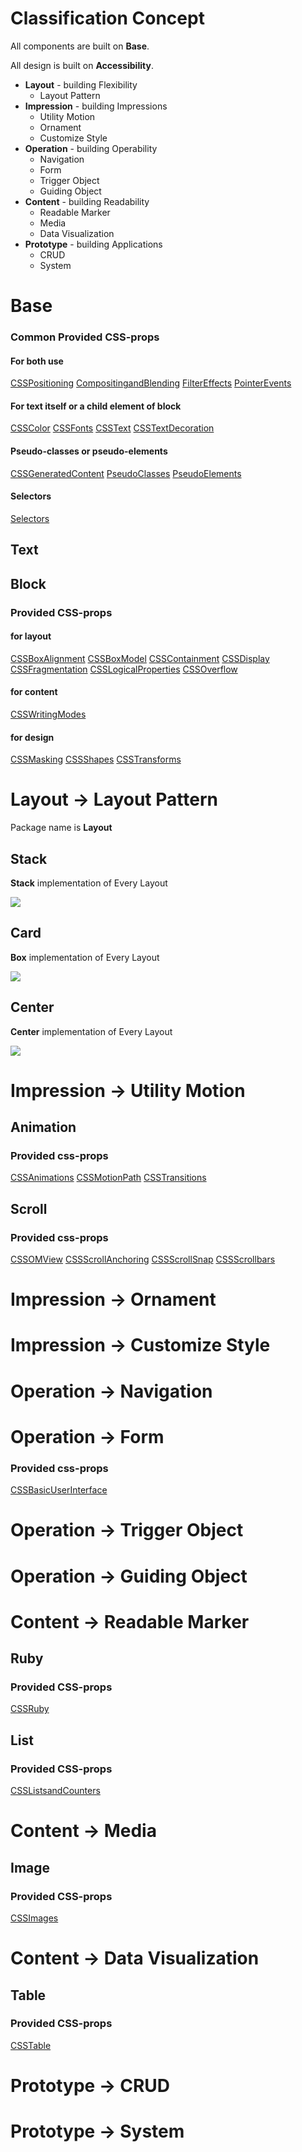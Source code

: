 # Classification Concept

All components are built on **Base**.

All design is built on **Accessibility**.

- **Layout** - building Flexibility
  - Layout Pattern
- **Impression** - building Impressions
  - Utility Motion
  - Ornament
  - Customize Style
- **Operation** - building Operability
  - Navigation
  - Form
  - Trigger Object
  - Guiding Object
- **Content** - building Readability
  - Readable Marker
  - Media
  - Data Visualization
- **Prototype** - building Applications
  - CRUD
  - System

# Base

### Common Provided CSS-props

#### For both use

[CSSPositioning](../../core/classified-csstypes/lib/cssdata/byModule/CSSPositioning.json)
[CompositingandBlending](../../core/classified-csstypes/lib/cssdata/byModule/CompositingandBlending.json)
[FilterEffects](../../core/classified-csstypes/lib/cssdata/byModule/FilterEffects.json)
[PointerEvents](../../core/classified-csstypes/lib/cssdata/byModule/PointerEvents.json)

#### For text itself or a child element of block

[CSSColor](../../core/classified-csstypes/lib/cssdata/byModule/CSSColor.json)
[CSSFonts](../../core/classified-csstypes/lib/cssdata/byModule/CSSFonts.json)
[CSSText](../../core/classified-csstypes/lib/cssdata/byModule/CSSText.json)
[CSSTextDecoration](../../core/classified-csstypes/lib/cssdata/byModule/CSSTextDecoration.json)

#### Pseudo-classes or pseudo-elements

[CSSGeneratedContent](../../core/classified-csstypes/lib/cssdata/byModule/CSSGeneratedContent.json)
[PseudoClasses](../../core/classified-csstypes/lib/cssdata/byModule/Pseudo-classes.json)
[PseudoElements](../../core/classified-csstypes/lib/cssdata/byModule/Pseudo-elements.json)

#### Selectors

[Selectors](../../core/classified-csstypes/lib/cssdata/byModule/Selectors.json)

## Text

## Block

### Provided CSS-props

#### for layout

[CSSBoxAlignment](../../core/classified-csstypes/lib/cssdata/byModule/CSSBoxAlignment.json)
[CSSBoxModel](../../core/classified-csstypes/lib/cssdata/byModule/CSSBoxModel.json)
[CSSContainment](../../core/classified-csstypes/lib/cssdata/byModule/CSSContainment.json)
[CSSDisplay](../../core/classified-csstypes/lib/cssdata/byModule/CSSDisplay.json)
[CSSFragmentation](../../core/classified-csstypes/lib/cssdata/byModule/CSSFragmentation.json)
[CSSLogicalProperties](../../core/classified-csstypes/lib/cssdata/byModule/CSSLogicalProperties.json)
[CSSOverflow](../../core/classified-csstypes/lib/cssdata/byModule/CSSOverflow.json)

#### for content

[CSSWritingModes](../../core/classified-csstypes/lib/cssdata/byModule/CSSWritingModes.json)

#### for design

[CSSMasking](../../core/classified-csstypes/lib/cssdata/byModule/CSSMasking.json)
[CSSShapes](../../core/classified-csstypes/lib/cssdata/byModule/CSSShapes.json)
[CSSTransforms](../../core/classified-csstypes/lib/cssdata/byModule/CSSTransforms.json)

# Layout -> Layout Pattern

Package name is **Layout**

## Stack

**Stack** implementation of Every Layout

![](../../assets/draft/Stack-styp.PNG)

## Card

**Box** implementation of Every Layout

![](../../assets/draft/Card-styp.png)

## Center

**Center** implementation of Every Layout

![](../../assets/draft/Center-styp.png)

# Impression -> Utility Motion

## Animation

### Provided css-props

[CSSAnimations](../../core/classified-csstypes/lib/cssdata/byModule/CSSAnimations.json)
[CSSMotionPath](../../core/classified-csstypes/lib/cssdata/byModule/CSSMotionPath.json)
[CSSTransitions](../../core/classified-csstypes/lib/cssdata/byModule/CSSTransitions.json)

## Scroll

### Provided css-props

[CSSOMView](../../core/classified-csstypes/lib/cssdata/byModule/CSSOMView.json)
[CSSScrollAnchoring](../../core/classified-csstypes/lib/cssdata/byModule/CSSScrollAnchoring.json)
[CSSScrollSnap](../../core/classified-csstypes/lib/cssdata/byModule/CSSScrollSnap.json)
[CSSScrollbars](../../core/classified-csstypes/lib/cssdata/byModule/CSSScrollbars.json)

# Impression -> Ornament

# Impression -> Customize Style

# Operation -> Navigation

# Operation -> Form

### Provided css-props

[CSSBasicUserInterface](../../core/classified-csstypes/lib/cssdata/byModule/CSSBasicUserInterface.json)

# Operation -> Trigger Object

# Operation -> Guiding Object

# Content -> Readable Marker

## Ruby

### Provided CSS-props

[CSSRuby](../../core/classified-csstypes/lib/cssdata/byModule/CSSRuby.json)

## List

### Provided CSS-props

[CSSListsandCounters](../../core/classified-csstypes/lib/cssdata/byModule/CSSListsandCounters.json)

# Content -> Media

## Image

### Provided CSS-props

[CSSImages](../../core/classified-csstypes/lib/cssdata/byModule/CSSImages.json)

# Content -> Data Visualization

## Table

### Provided CSS-props

[CSSTable](../../core/classified-csstypes/lib/cssdata/byModule/CSSTable.json)

# Prototype -> CRUD

# Prototype -> System
